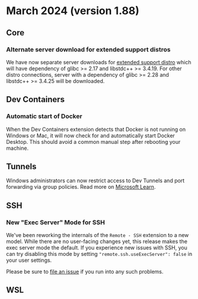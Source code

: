 # March 2024 (version 1.88)

## Core

### Alternate server download for extended support distros

We have now separate server downloads for [extended support distro](https://aka.ms/vscode-remote/faq/old-linux) which will have dependency of glibc >= 2.17 and libstdc++ >= 3.4.19. For other distro connections, server with a dependency of glibc >= 2.28 and libstdc++ >= 3.4.25 will be downloaded.

## Dev Containers

### Automatic start of Docker

When the Dev Containers extension detects that Docker is not running on Windows or Mac, it will now check for and automatically start Docker Desktop. This should avoid a common manual step after rebooting your machine.

## Tunnels

Windows administrators can now restrict access to Dev Tunnels and port forwarding via group policies. Read more on [Microsoft Learn](https://learn.microsoft.com/en-us/azure/developer/dev-tunnels/policies).

## SSH

### New "Exec Server" Mode for SSH

We've been reworking the internals of the `Remote - SSH` extension to a new model. While there are no user-facing changes yet, this release makes the exec server mode the default. If you experience new issues with SSH, you can try disabling this mode by setting `"remote.ssh.useExecServer": false` in your user settings.

Please be sure to [file an issue](https://github.com/microsoft/vscode-remote-release/issues/new) if you run into any such problems.

## WSL
